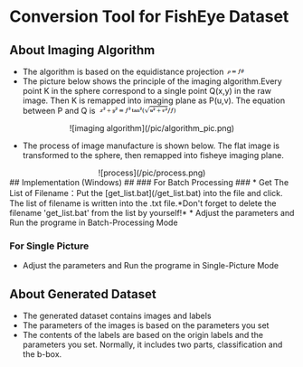 # Conversion Tool for FishEye Dataset

## About Imaging Algorithm ##
* The algorithm is based on the equidistance projection ![equidistance projection](/pic/algorithm.png)
* The picture below shows the principle of the imaging algorithm.Every point K in the sphere correspond to a single point Q(x,y) in the raw image. Then K is remapped into imaging plane as P(u,v). The equation between P and Q is ![imaging algorithm](/pic/imaging_algorithm.png)

<div align=center>![imaging algorithm](/pic/algorithm_pic.png)

* <div align=left> The process of image manufacture is shown below. The flat image is transformed to the sphere, then remapped into fisheye imaging plane.

<div align=center>![process](/pic/process.png)

<div align=left> 
## Implementation (Windows) ##
### For Batch Processing ###
* Get The List of Filename：Put the [get_list.bat](/get_list.bat) into the file and click. The list of filename is written into the .txt file.*Don't forget to delete the filename 'get_list.bat' from the list by yourself!*
* Adjust the parameters and Run the programe in Batch-Processing Mode

### For Single Picture ###
* Adjust the parameters and Run the programe in Single-Picture Mode

## About Generated Dataset ##
* The generated dataset contains images and labels
* The parameters of the images is based on the parameters you set
* The contents of the labels are based on the origin labels and the parameters you set. Normally, it includes two parts, classification and the b-box.